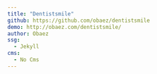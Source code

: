 ```yaml
---
title: "Dentistsmile"
github: https://github.com/obaez/dentistsmile
demo: http://obaez.com/dentistsmile/
author: Obaez
ssg:
  - Jekyll
cms:
  - No Cms
---
```

